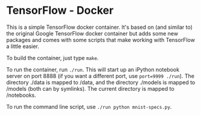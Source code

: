 # TensorFlow - Docker

This is a simple TensorFlow docker container. It's based on (and similar to)
the original Google TensorFlow docker container but adds some new packages
and comes with some scripts that make working with TensorFlow a little easier.

To build the container, just type `make`.

To run the container, run `./run`. This will start up an iPython notebook
server on port 8888 (if you want a different port, use `port=9999 ./run`).
The directory ./data is mapped to /data, and the directory ./models is
mapped to /models (both can by symlinks). The current directory is 
mapped to /notebooks.

To run the command line script, use `./run python mnist-specs.py`.
